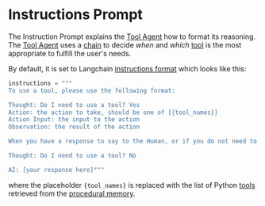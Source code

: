 # Instructions Prompt

The Instruction Prompt explains the [Tool Agent](../cheshire_cat/tool_chain.md) how to format its reasoning.  
The [Tool Agent](../cheshire_cat/agent.md) uses a [chain](https://python.langchain.com/v0.2/docs/introduction/)
to decide *when* and *which* [tool](../plugins.md) is the most appropriate to fulfill the user's needs.

By default, it is set to Langchain [instructions format](https://api.python.langchain.com/en/latest/agents/langchain.agents.conversational.base.ConversationalAgent.html?highlight=prompt%20format_instruction)
which looks like this:

```python
instructions = """
To use a tool, please use the following format:

Thought: Do I need to use a tool? Yes
Action: the action to take, should be one of [{tool_names}]
Action Input: the input to the action
Observation: the result of the action

When you have a response to say to the Human, or if you do not need to use a tool, you MUST use the format:

Thought: Do I need to use a tool? No

AI: [your response here]"""
```

where the placeholder `{tool_names}` is replaced with the list of Python [tools](../plugins.md) retrieved from the [procedural memory](../memory/long_term_memory.md).


